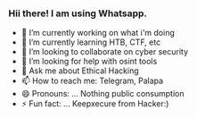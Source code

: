 ### Hii there! I am using Whatsapp.


- 🔭 I’m currently working on what i'm doing
- 🌱 I’m currently learning HTB, CTF, etc
- 👯 I’m looking to collaborate on cyber security
- 🤔 I’m looking for help with osint tools
- 💬 Ask me about Ethical Hacking
- 📫 How to reach me: Telegram, Palapa
- 😄 Pronouns: ... Nothing public consumption
- ⚡ Fun fact: ... Keepxecure from Hacker:)

